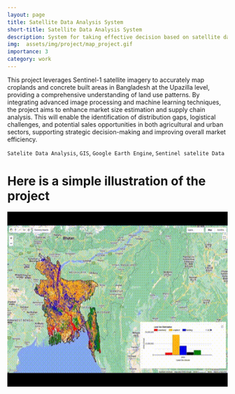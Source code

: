 ```yaml
---
layout: page
title: Satellite Data Analysis System
short-title: Satellite Data Analysis System
description: System for taking effective decision based on satellite data.
img:  assets/img/project/map_project.gif
importance: 3
category: work
---
```


This project leverages Sentinel-1 satellite imagery to accurately map croplands and concrete built areas in Bangladesh at the Upazilla level, providing a comprehensive understanding of land use patterns. By integrating advanced image processing and machine learning techniques, the project aims to enhance market size estimation and supply chain analysis. This will enable the identification of distribution gaps, logistical challenges, and potential sales opportunities in both agricultural and urban sectors, supporting strategic decision-making and improving overall market efficiency.

`Satelite Data Analysis`, `GIS`, `Google Earth Engine`, `Sentinel satelite Data`

# Here is a simple illustration of the project <br>
<img src="/assets/img/project/map_project.gif" width="600px" height="400px" alt="Satelite Project">
